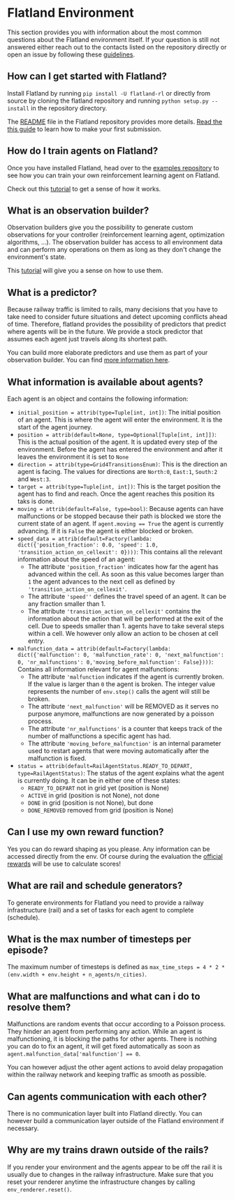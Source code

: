 Flatland Environment
====================

This section provides you with information about the most common questions about the Flatland environment itself. If your question is still not answered either reach out to the contacts listed on the repository directly or open an issue by following these [guidelines](../misc/contributing.md).

How can I get started with Flatland?
---

Install Flatland by running `pip install -U flatland-rl` or directly from source by cloning the flatland repository and running `python setup.py --install` in the repository directory.

The [README](https://gitlab.aicrowd.com/flatland/flatland/blob/master/README.md#-setup) file in the Flatland repository provides more details. [Read the this guide](../getting-started/first-submission) to learn how to make your first submission.

How do I train agents on Flatland?
---

Once you have installed Flatland, head over to the [examples repository](https://gitlab.aicrowd.com/flatland/flatland-examples) to see how you can train your own reinforcement learning agent on Flatland.

Check out this [tutorial](../getting-started/rl) to get a sense of how it works.

What is an observation builder?
---

Observation builders give you the possibility to generate custom observations for your controller (reinforcement learning agent, optimization algorithms, ...). The observation builder has access to all environment data and can perform any operations on them as long as they don't change the environment's state.

This [tutorial](../getting-started/env/custom_observations) will give you a sense on how to use them.

What is a predictor?
---

Because railway traffic is limited to rails, many decisions that you have to take need to consider future situations and detect upcoming conflicts ahead of time. Therefore, flatland provides the possibility of predictors that predict where agents will be in the future. We provide a stock predictor that assumes each agent just travels along its shortest path.

You can build more elaborate predictors and use them as part of your observation builder. You can find [more information here](../getting-started/env/custom_observations).

What information is available about agents?
---

Each agent is an object and contains the following information:

- `initial_position = attrib(type=Tuple[int, int])`: The initial position of an agent. This is where the agent will enter the environment. It is the start of the agent journey.
- `position = attrib(default=None, type=Optional[Tuple[int, int]])`: This is the actual position of the agent. It is updated every step of the environment. Before the agent has entered the environment and after it leaves the environment it is set to `None`
- `direction = attrib(type=Grid4TransitionsEnum)`: This is the direction an agent is facing. The values for directions are `North:0`, `East:1`, `South:2` and `West:3`.
- `target = attrib(type=Tuple[int, int])`: This is the target position the agent has to find and reach. Once the agent reaches this position its taks is done.
- `moving = attrib(default=False, type=bool)`: Because agents can have malfunctions or be stopped because their path is blocked we store the current state of an agent. If `agent.moving == True` the agent is currently advancing. If it is `False` the agent is either blocked or broken.
- `speed_data = attrib(default=Factory(lambda: dict({'position_fraction': 0.0, 'speed': 1.0, 'transition_action_on_cellexit': 0})))`: This contains all the relevant information about the speed of an agent:
    - The attribute `'position_fraction'` indicates how far the agent has advanced within the cell. As soon as this value becomes larger than `1` the agent advances to the next cell as defined by `'transition_action_on_cellexit'`.
    - The attribute `'speed''` defines the travel speed of an agent. It can be any fraction smaller than 1.
    - The attribute `'transition_action_on_cellexit'` contains the information about the action that will be performed at the exit of the cell. Due to speeds smaller than 1. agents have to take several steps within a cell. We however only allow an action to be chosen at cell entry.
- `malfunction_data = attrib(default=Factory(lambda: dict({'malfunction': 0, 'malfunction_rate': 0, 'next_malfunction': 0, 'nr_malfunctions': 0,'moving_before_malfunction': False})))`: Contains all information relevant for agent malfunctions:
    - The attribute `'malfunction` indicates if the agent is currently broken. If the value is larger than `0` the agent is broken. The integer value represents the number of `env.step()` calls the agent will still be broken.
    - The attribute `'next_malfunction'` will be REMOVED as it serves no purpose anymore, malfunctions are now generated by a poisson process.
    - The attribute `'nr_malfunctions'` is a counter that keeps track of the number of malfunctions a specific agent has had.
    - The attribute `'moving_before_malfunction'` is an internal parameter used to restart agents that were moving automatically after the malfunction is fixed.
- `status = attrib(default=RailAgentStatus.READY_TO_DEPART, type=RailAgentStatus)`: The status of the agent explains what the agent is currently doing. It can be in either one of these states:
    - `READY_TO_DEPART` not in grid yet (position is None) 
    - `ACTIVE` in grid (position is not None), not done
    - `DONE` in grid (position is not None), but done
    - `DONE_REMOVED` removed from grid (position is None)

Can I use my own reward function?
---

Yes you can do reward shaping as you please. Any information can be accessed directly from the env. Of course during the evaluation the [official rewards](../getting-started/env) will be use to calculate scores! 

What are rail and schedule generators?
---

To generate environments for Flatland you need to provide a railway infrastructure (rail) and a set of tasks for each agent to complete (schedule).

What is the max number of timesteps per episode?
---

The maximum number of timesteps is defined as `max_time_steps = 4 * 2 * (env.width + env.height + n_agents/n_cities)`.

What are malfunctions and what can i do to resolve them?
---

Malfunctions are random events that occur according to a Poisson process. They hinder an agent from performing any action. While an agent is malfunctioning, it is blocking the paths for other agents. There is nothing you can do to fix an agent, it will get fixed automatically as soon as `agent.malfunction_data['malfunction'] == 0`.

You can however adjust the other agent actions to avoid delay propagation within the railway network and keeping traffic as smooth as possible.

Can agents communication with each other?
---

There is no communication layer built into Flatland directly. You can however build a communication layer outside of the Flatland environment if necessary.

Why are my trains drawn outside of the rails?
---

If you render your environment and the agents appear to be off the rail it is usually due to changes in the railway infrastructure. Make sure that you reset your renderer anytime the infrastructure changes by calling `env_renderer.reset()`.